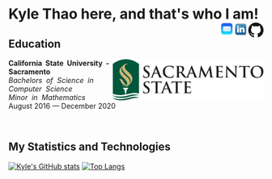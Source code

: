 <p>
  <h1> Kyle Thao here, and that's who I am!
    <a href="https://github.com/KyleNThao">
      <picture>
        <source media="(prefers-color-scheme: dark)" srcset="https://raw.githubusercontent.com/KyleNThao/KyleNThao/main/images/GitHub-Mark-Light-120px-plus.png">
        <img align="right" width="30px" src="https://raw.githubusercontent.com/KyleNThao/KyleNThao/main/images/GitHub-Mark-120px-plus.png">
      </picture>
    </a>
    <a href="https://www.linkedin.com/in/kyle-thao-6b26b5169/">
      <img align="right" width="30px" src="images/linkedin-logo-png-1826.png"/>
    </a>
    <a href="mailto:kylethao@me.com">
      <img align="right" width="25px" src="images/AppleMailLogo.png"/>
    </a>
  </h1>
</p>
    
## Education
<a href="https://www.csus.edu">
  <img align="right" width="300px" src="https://github.com/KyleNThao/KyleNThao/blob/main/images/CSUS_Logo.png"/>
</a>
<p>
 <b>California&nbsp; State&nbsp;  University&nbsp;  -&nbsp; Sacramento</b><br>
 <i>Bachelors&nbsp; of&nbsp; Science&nbsp; in&nbsp; Computer&nbsp; Science</i><br>
 <i>Minor&nbsp; in&nbsp; Mathematics</i><br>
 August 2016 — December 2020
</p>
<br>

## My Statistics and Technologies

[![Kyle's GitHub stats](https://github-readme-stats.vercel.app/api?username=kylenthao)](https://github.com/anuraghazra/github-readme-stats)
[![Top Langs](https://github-readme-stats.vercel.app/api/top-langs/?username=kylenthao&custom_title=My%20Programming%20Langauges)](https://github.com/kylenthao/github-readme-stats)


<!--
**KyleNThao/KyleNThao** is a ✨ _special_ ✨ repository because its `README.md` (this file) appears on your GitHub profile.

Here are some ideas to get you started:

- 🔭 I’m currently working on ...
- 🌱 I’m currently learning ...
- 👯 I’m looking to collaborate on ...
- 🤔 I’m looking for help with ...
- 💬 Ask me about ...
- 📫 How to reach me: ...
- 😄 Pronouns: ...
- ⚡ Fun fact: ...
-->

